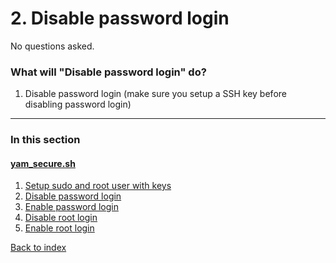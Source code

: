 # 2. Disable password login

No questions asked.

### What will "Disable password login" do?
1. Disable password login (make sure you setup a SSH key before disabling password login)

***

### In this section

#### [yam_secure.sh](/docs/yam_secure)
  1. [Setup sudo and root user with keys](/docs/yam_secure/01.md)
  2. [Disable password login](/docs/yam_secure/02.md)
  3. [Enable password login](/docs/yam_secure/03.md)
  4. [Disable root login](/docs/yam_secure/04.md)
  5. [Enable root login](/docs/yam_secure/05.md)

[Back to index](/docs)
